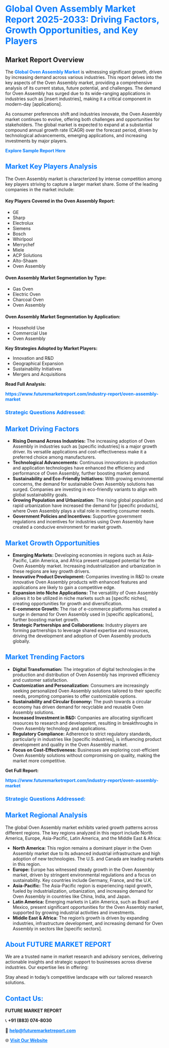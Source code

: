 <h1 style="color: #007BFF;">Global Oven Assembly Market Report 2025-2033: Driving Factors, Growth Opportunities, and Key Players</h1>

<section id="overview">
<h2>Market Report Overview</h2>
<p>The <a href="https://www.futuremarketreport.com/industry-report/oven-assembly-market" style="color: #007BFF; text-decoration: none;"><strong>Global Oven Assembly Market</strong></a> is witnessing significant growth, driven by increasing demand across various industries. This report delves into the key aspects of the Oven Assembly market, providing a comprehensive analysis of its current status, future potential, and challenges. The demand for Oven Assembly has surged due to its wide-ranging applications in industries such as [insert industries], making it a critical component in modern-day [applications].</p>
<p>As consumer preferences shift and industries innovate, the Oven Assembly market continues to evolve, offering both challenges and opportunities for stakeholders. The global market is expected to expand at a substantial compound annual growth rate (CAGR) over the forecast period, driven by technological advancements, emerging applications, and increasing investments by major players.</p>
</section>

<section id="overview">
<p><a href="https://www.futuremarketreport.com/request-sample/reportId=99599" style="color: #007BFF; text-decoration: none;"><strong>Explore Sample Report Here</strong></a></p>
</section>

<section id="key-players">
<h2 style="color: #007BFF;">Market Key Players Analysis</h2>
<p>The Oven Assembly market is characterized by intense competition among key players striving to capture a larger market share. Some of the leading companies in the market include:</p>
<h4>Key Players Covered in the Oven Assembly Report:</h4>
<ul><li>GE</li><li>Sharp</li><li>Electrolux</li><li>Siemens</li><li>Bosch</li><li>Whirlpool</li><li>Merrychef</li><li>Miele</li><li>ACP Solutions</li><li>Alto-Shaam</li><li>Oven Assembly</li></ul>
<h4>Oven Assembly Market Segmentation by Type:</h4>
<ul><li>Gas Oven</li><li>Electric Oven</li><li>Charcoal Oven</li><li>Oven Assembly</li></ul>

<h4>Oven Assembly Market Segmentation by Application:</h4>
<ul><li>Household Use</li><li>Commercial Use</li><li>Oven Assembly</li></ul>
<p><strong>Key Strategies Adopted by Market Players:</strong></p>
<ul>
<li>Innovation and R&D</li>
<li>Geographical Expansion</li>
<li>Sustainability Initiatives</li>
<li>Mergers and Acquisitions</li>
</ul>
</section>

<section>
<p><strong>Read Full Analysis: </strong></p><a href="https://www.futuremarketreport.com/industry-report/oven-assembly-market" style="color: #007BFF; text-decoration: none;"><strong>https://www.futuremarketreport.com/industry-report/oven-assembly-market</strong></a>
<h3 style="color: #007BFF;">Strategic Questions Addressed:</h3>
</section>

<section id="driving-factors">
<h2 style="color: #007BFF;">Market Driving Factors</h2>
<ul>
<li><strong>Rising Demand Across Industries:</strong> The increasing adoption of Oven Assembly in industries such as [specific industries] is a major growth driver. Its versatile applications and cost-effectiveness make it a preferred choice among manufacturers.</li>
<li><strong>Technological Advancements:</strong> Continuous innovations in production and application technologies have enhanced the efficiency and performance of Oven Assembly, further boosting market demand.</li>
<li><strong>Sustainability and Eco-Friendly Initiatives:</strong> With growing environmental concerns, the demand for sustainable Oven Assembly solutions has surged. Companies are investing in eco-friendly variants to align with global sustainability goals.</li>
<li><strong>Growing Population and Urbanization:</strong> The rising global population and rapid urbanization have increased the demand for [specific products], where Oven Assembly plays a vital role in meeting consumer needs.</li>
<li><strong>Government Policies and Incentives:</strong> Supportive government regulations and incentives for industries using Oven Assembly have created a conducive environment for market growth.</li>
</ul>
</section>

<section id="growth-opportunities">
<h2 style="color: #007BFF;">Market Growth Opportunities</h2>
<ul>
<li><strong>Emerging Markets:</strong> Developing economies in regions such as Asia-Pacific, Latin America, and Africa present untapped potential for the Oven Assembly market. Increasing industrialization and urbanization in these regions are key growth drivers.</li>
<li><strong>Innovative Product Development:</strong> Companies investing in R&D to create innovative Oven Assembly products with enhanced features and applications are likely to gain a competitive edge.</li>
<li><strong>Expansion into Niche Applications:</strong> The versatility of Oven Assembly allows it to be utilized in niche markets such as [specific niches], creating opportunities for growth and diversification.</li>
<li><strong>E-commerce Growth:</strong> The rise of e-commerce platforms has created a surge in demand for Oven Assembly used in [specific applications], further boosting market growth.</li>
<li><strong>Strategic Partnerships and Collaborations:</strong> Industry players are forming partnerships to leverage shared expertise and resources, driving the development and adoption of Oven Assembly products globally.</li>
</ul>
</section>

<section id="trending-factors">
<h2 style="color: #007BFF;">Market Trending Factors</h2>
<ul>
<li><strong>Digital Transformation:</strong> The integration of digital technologies in the production and distribution of Oven Assembly has improved efficiency and customer satisfaction.</li>
<li><strong>Customization and Personalization:</strong> Consumers are increasingly seeking personalized Oven Assembly solutions tailored to their specific needs, prompting companies to offer customizable options.</li>
<li><strong>Sustainability and Circular Economy:</strong> The push towards a circular economy has driven demand for recyclable and reusable Oven Assembly solutions.</li>
<li><strong>Increased Investment in R&D:</strong> Companies are allocating significant resources to research and development, resulting in breakthroughs in Oven Assembly technology and applications.</li>
<li><strong>Regulatory Compliance:</strong> Adherence to strict regulatory standards, particularly in industries like [specific industries], is influencing product development and quality in the Oven Assembly market.</li>
<li><strong>Focus on Cost-Effectiveness:</strong> Businesses are exploring cost-efficient Oven Assembly solutions without compromising on quality, making the market more competitive.</li>
</ul>
</section>

<section>
<p><strong>Get Full Report: </strong></p><a href="https://www.futuremarketreport.com/industry-report/oven-assembly-market" style="color: #007BFF; text-decoration: none;"><strong>https://www.futuremarketreport.com/industry-report/oven-assembly-market</strong></a>
<h3 style="color: #007BFF;">Strategic Questions Addressed:</h3>
</section>


<section id="regional-analysis">
<h2 style="color: #007BFF;">Market Regional Analysis</h2>
<p>The global Oven Assembly market exhibits varied growth patterns across different regions. The key regions analyzed in this report include North America, Europe, Asia-Pacific, Latin America, and the Middle East & Africa:</p>
<ul>
<li><strong>North America:</strong> This region remains a dominant player in the Oven Assembly market due to its advanced industrial infrastructure and high adoption of new technologies. The U.S. and Canada are leading markets in this region.</li>
<li><strong>Europe:</strong> Europe has witnessed steady growth in the Oven Assembly market, driven by stringent environmental regulations and a focus on sustainability. Key countries include Germany, France, and the U.K.</li>
<li><strong>Asia-Pacific:</strong> The Asia-Pacific region is experiencing rapid growth, fueled by industrialization, urbanization, and increasing demand for Oven Assembly in countries like China, India, and Japan.</li>
<li><strong>Latin America:</strong> Emerging markets in Latin America, such as Brazil and Mexico, present significant opportunities for the Oven Assembly market, supported by growing industrial activities and investments.</li>
<li><strong>Middle East & Africa:</strong> The region’s growth is driven by expanding industries, infrastructure development, and increasing demand for Oven Assembly in sectors like [specific sectors].</li>
</ul>
</section>

<footer>
<h2 style="color: #007BFF;">About FUTURE MARKET REPORT</h2>
<p>We are a trusted name in market research and advisory services, delivering actionable insights and strategic support to businesses across diverse industries. Our expertise lies in offering:</p>

<p>Stay ahead in today’s competitive landscape with our tailored research solutions.</p>

<h2 style="color: #007BFF;">Contact Us:</h2>
<p><strong>FUTURE MARKET REPORT</strong></p>
<p>📞 <strong>+91 (883) 074-8030</strong></p>
<p>📧 <strong><a href="mailto:help@futuremarketreport.com" style="color: #007BFF;">help@futuremarketreport.com</a></strong></p>
<p>🌐 <strong><a href="https://www.futuremarketreport.com/" style="color: #007BFF;">Visit Our Website</a></strong></p>
</footer>